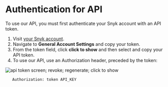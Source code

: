 # Authentication for API

To use our API, you must first authenticate your Snyk account with an API token.

1. Visit [your Snyk account](https://app.snyk.io/account).
2. Navigate to **General Account Settings** and copy your token.
3. From the token field, click **click to show** and then select and copy your API token.
4. To use our API, use an Authorization header, preceded by the token:

![api token screen; revoke; regenerate; click to show](<../../.gitbook/assets/uuid-8d94edf8-b42b-e5b3-ada1-e157d18ff884-en (1) (2) (2) (1) (1).png>)

```
   Authorization: token API_KEY
```
